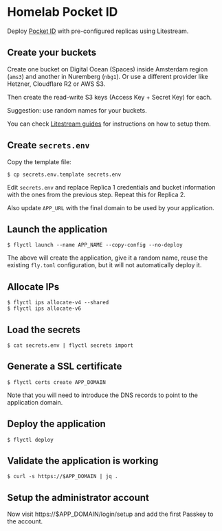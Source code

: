 # Homelab Pocket ID

Deploy [Pocket ID](https://github.com/pocket-id/pocket-id) with pre-configured
replicas using Litestream.

## Create your buckets

Create one bucket on Digital Ocean (Spaces) inside Amsterdam region (`ams3`) and
another in Nuremberg (`nbg1`). Or use a different provider like Hetzner,
Cloudflare R2 or AWS S3.

Then create the read-write S3 keys (Access Key + Secret Key) for each.

Suggestion: use random names for your buckets.

You can check [Litestream guides](https://litestream.io/guides/#replica-guides)
for instructions on how to setup them.

## Create `secrets.env`

Copy the template file:

```console
$ cp secrets.env.template secrets.env
```

Edit `secrets.env` and replace Replica 1 credentials and bucket information with
the ones from the previous step. Repeat this for Replica 2.

Also update `APP_URL` with the final domain to be used by your application.

## Launch the application

```console
$ flyctl launch --name APP_NAME --copy-config --no-deploy
```

The above will create the application, give it a random name, reuse the existing
`fly.toml` configuration, but it will not automatically deploy it.

## Allocate IPs

```console
$ flyctl ips allocate-v4 --shared
$ flyctl ips allocate-v6
```

## Load the secrets

```console
$ cat secrets.env | flyctl secrets import
```

## Generate a SSL certificate

```console
$ flyctl certs create APP_DOMAIN
```

Note that you will need to introduce the DNS records to point to the application
domain.

## Deploy the application

```console
$ flyctl deploy
```

## Validate the application is working

```console
$ curl -s https://$APP_DOMAIN | jq .
```

## Setup the administrator account

Now visit https://$APP_DOMAIN/login/setup and add the first Passkey to the
account.
